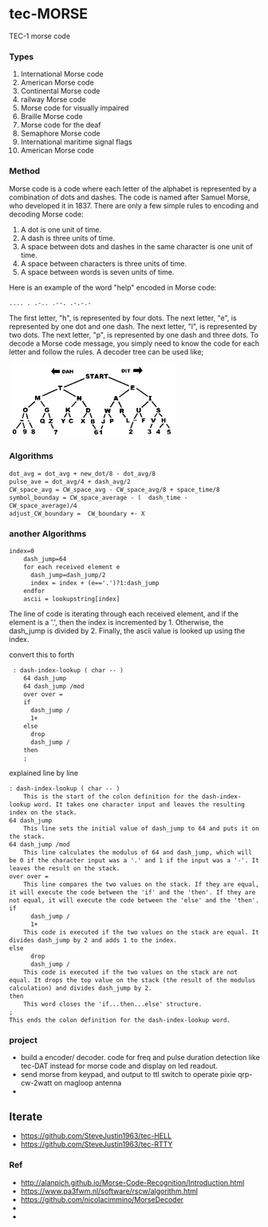 # tec-MORSE
TEC-1 morse code 

### Types
1. International Morse code
2. American Morse code
3. Continental Morse code
4. railway Morse code
5. Morse code for visually impaired
6. Braille Morse code
7. Morse code for the deaf
8. Semaphore Morse code
9. International maritime signal flags
10. American Morse code

### Method
Morse code is a code where each letter of the alphabet is represented by a combination of dots and dashes. The code is named after Samuel Morse, who developed it in 1837. There are only a few simple rules to encoding and decoding Morse code:

1. A dot is one unit of time.
2. A dash is three units of time.
3. A space between dots and dashes in the same character is one unit of time.
4. A space between characters is three units of time.
5. A space between words is seven units of time.

Here is an example of the word "help" encoded in Morse code:
```
.... . .-.. .--. .-.-.-
```
The first letter, "h", is represented by four dots. The next letter, "e", is represented by one dot and one dash. The next letter, "l", is represented by two dots. The next letter, "p", is represented by one dash and three dots. To decode a Morse code message, you simply need to know the code for each letter and follow the rules.
A decoder tree can be used like;

![](https://github.com/SteveJustin1963/tec-MORSE/blob/master/pics/mortree1.png)


### Algorithms

```
dot_avg = dot_avg + new_dot/8 - dot_avg/8
pulse_ave = dot_avg/4 + dash_avg/2
CW_space_avg = CW_space_avg - CW_space_avg/8 + space_time/8
symbol_bounday = CW_space_average - (  dash_time -  CW_space_average)/4
adjust_CW_boundary =  CW_boundary +- X
```

### another Algorithms
```
index=0
    dash_jump=64
    for each received element e
      dash_jump=dash_jump/2
      index = index + (e=='.')?1:dash_jump
    endfor
    ascii = lookupstring[index]
```

The line of code is iterating through each received element, and if the element is a '.', then the index is incremented by 1. Otherwise, the dash_jump is divided by 2. Finally, the ascii value is looked up using the index.

convert this to forth
```
 : dash-index-lookup ( char -- )
    64 dash_jump
    64 dash_jump /mod
    over over =
    if
      dash_jump /
      1+
    else
      drop
      dash_jump /
    then
    ;
```

explained line by line

```
: dash-index-lookup ( char -- )
    This is the start of the colon definition for the dash-index-lookup word. It takes one character input and leaves the resulting index on the stack.
64 dash_jump
    This line sets the initial value of dash_jump to 64 and puts it on the stack.
64 dash_jump /mod
    This line calculates the modulus of 64 and dash_jump, which will be 0 if the character input was a '.' and 1 if the input was a '-'. It leaves the result on the stack.
over over =
    This line compares the two values on the stack. If they are equal, it will execute the code between the 'if' and the 'then'. If they are not equal, it will execute the code between the 'else' and the 'then'.
if
      dash_jump /
      1+
    This code is executed if the two values on the stack are equal. It divides dash_jump by 2 and adds 1 to the index.
else
      drop
      dash_jump /
    This code is executed if the two values on the stack are not equal. It drops the top value on the stack (the result of the modulus calculation) and divides dash_jump by 2.
then
    This word closes the 'if...then...else' structure.
;
This ends the colon definition for the dash-index-lookup word.

```




### project
- build a encoder/ decoder. code for freq and pulse duration detection like tec-DAT instead for morse code and display on led readout. 
- send morse from keypad, and output to ttl switch to operate pixie qrp-cw-2watt on magloop antenna
- 

## Iterate
- https://github.com/SteveJustin1963/tec-HELL
- https://github.com/SteveJustin1963/tec-RTTY

### Ref
- http://alanpich.github.io/Morse-Code-Recognition/Introduction.html
- https://www.pa3fwm.nl/software/rscw/algorithm.html
- https://github.com/nicolacimmino/MorseDecoder
- 
- 

